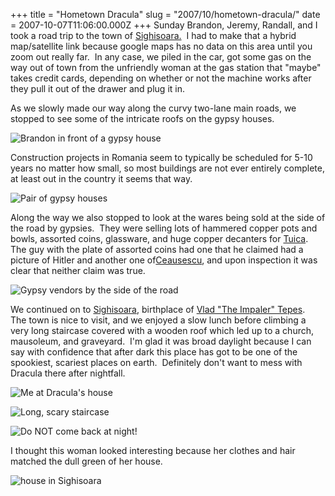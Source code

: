 +++
title = "Hometown Dracula"
slug = "2007/10/hometown-dracula/"
date = 2007-10-07T11:06:00.000Z
+++
Sunday Brandon, Jeremy, Randall, and I took a road trip to the town of [Sighisoara.](http://maps.google.com/maps?f=q&hl=en&time=&date=&ttype=&q=Sighisoara,+Mures+Romania&sll=46.845164,23.48877&sspn=9.092359,24.082031&ie=UTF8&cd=1&geocode=0,46.237381,24.854160&ll=46.237381,24.85416&spn=2.298635,6.020508&t=h&z=8&om=1)  I had to make that a hybrid map/satellite link because google maps has no data on this area until you zoom out really far.  In any case, we piled in the car, got some gas on the way out of town from the unfriendly woman at the gas station that "maybe" takes credit cards, depending on whether or not the machine works after they pull it out of the drawer and plug it in.

As we slowly made our way along the curvy two-lane main roads, we stopped to see some of the intricate roofs on the gypsy houses.

![Brandon in front of a gypsy house](https://peterlyons-org.s3.amazonaws.com/photos/romania_2007/020_road_trip.jpg)

Construction projects in Romania seem to typically be scheduled for 5-10 years no matter how small, so most buildings are not ever entirely complete, at least out in the country it seems that way.

![Pair of gypsy houses](https://peterlyons-org.s3.amazonaws.com/photos/romania_2007/022_road_trip.jpg)

Along the way we also stopped to look at the wares being sold at the side of the road by gypsies.  They were selling lots of hammered copper pots and bowls, assorted coins, glassware, and huge copper decanters for [Tuica](http://en.wikipedia.org/wiki/%C5%A2uic%C4%83).  The guy with the plate of assorted coins had one that he claimed had a picture of Hitler and another one of[Ceausescu](http://en.wikipedia.org/wiki/Nicolae_Ceau%C5%9Fescu), and upon inspection it was clear that neither claim was true.

![Gypsy vendors by the side of the road](https://peterlyons-org.s3.amazonaws.com/photos/romania_2007/025_road_trip.jpg)

We continued on to [Sighisoara](http://en.wikipedia.org/wiki/Sighisoara), birthplace of [Vlad "The Impaler" Tepes](http://en.wikipedia.org/wiki/Vlad_%C5%A2epe%C5%9F).  The town is nice to visit, and we enjoyed a slow lunch before climbing a very long staircase covered with a wooden roof which led up to a church, mausoleum, and graveyard.  I'm glad it was broad daylight because I can say with confidence that after dark this place has got to be one of the spookiest, scariest places on earth.  Definitely don't want to mess with Dracula there after nightfall.

![Me at Dracula's house](https://peterlyons-org.s3.amazonaws.com/photos/romania_2007/114_sighisoara.jpg)

![Long, scary staircase](https://peterlyons-org.s3.amazonaws.com/photos/romania_2007/150_sighisoara.jpg)

![Do NOT come back at night!](https://peterlyons-org.s3.amazonaws.com/photos/romania_2007/132_sighisoara.jpg)

I thought this woman looked interesting because her clothes and hair matched the dull green of her house.

![house in Sighisoara](https://peterlyons-org.s3.amazonaws.com/photos/romania_2007/120_sighisoara.jpg)
